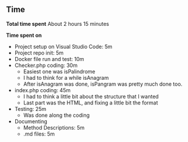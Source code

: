## Time
**Total time spent**
About 2 hours 15 minutes

**Time spent on**

 - Project setup on Visual Studio Code: 5m
 - Project repo init: 5m
 - Docker file run and test: 10m
 - Checker.php coding: 30m
	 - Easiest one was isPalindrome
	 - I had to think for a while isAnagram
	 - After isAnagram was done, isPangram was pretty much done too.
 - index.php coding: 45m
	 - I had to think a little bit about the structure that I wanted
	 - Last part was the HTML, and fixing a little bit the format
 - Testing: 25m
	 - Was done along the coding
 - Documenting
	 - Method Descriptions: 5m
	 - .md files: 5m
